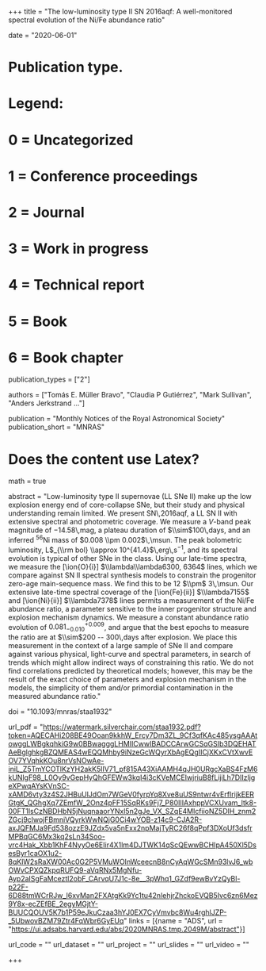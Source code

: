 +++
title = "The low-luminosity type II SN 2016aqf: A well-monitored spectral evolution of the Ni/Fe abundance ratio"

date = "2020-06-01"

# Publication type.
# Legend:
# 0 = Uncategorized
# 1 = Conference proceedings
# 2 = Journal
# 3 = Work in progress
# 4 = Technical report
# 5 = Book
# 6 = Book chapter
publication_types = ["2"]

authors = ["Tomás E. Müller Bravo", "Claudia P Gutiérrez", "Mark Sullivan", "Anders Jerkstrand ..."]

publication = "Monthly Notices of the Royal Astronomical Society"
publication_short = "MNRAS"

# Does the content use Latex?
math = true

abstract = "Low-luminosity type II supernovae (LL SNe II) make up the low explosion energy end of core-collapse SNe, but their study and physical understanding remain limited. We present SN\\,2016aqf, a LL SN II with extensive spectral and photometric coverage. We measure a $V$-band peak magnitude of $-14.58$\\,mag, a plateau duration of $\\sim$100\\,days, and an inferred $^{56}$Ni mass of $0.008 \\pm 0.002$\\,\\msun. The peak bolometric luminosity, L$_{\\rm bol} \\approx 10^{41.4}$\\,erg\\,s$^{-1}$, and its spectral evolution is typical of other SNe in the class. Using our late-time spectra, we measure the [\\ion{O}{i}] $\\lambda\\lambda6300, 6364$ lines, which we compare against SN II spectral synthesis models to constrain the progenitor zero-age main-sequence mass. We find this to be 12 $\\pm$ 3\\,\\msun. Our extensive late-time spectral coverage of the [\\ion{Fe}{ii}] $\\lambda7155$ and [\\ion{Ni}{ii}] $\\lambda7378$ lines permits a measurement of the Ni/Fe abundance ratio, a parameter sensitive to the inner progenitor structure and explosion mechanism dynamics. We measure a constant abundance ratio evolution of $0.081^{+0.009}_{-0.010}$, and argue that the best epochs to measure the ratio are at $\\sim$200 -- 300\\,days after explosion. We place this measurement in the context of a large sample of SNe II and compare against various physical, light-curve and spectral parameters, in search of trends which might allow indirect ways of constraining this ratio. We do not find correlations predicted by theoretical models; however, this may be the result of the exact choice of parameters and explosion mechanism in the models, the simplicity of them and/or primordial contamination in the measured abundance ratio."

doi = "10.1093/mnras/staa1932"

url_pdf = "https://watermark.silverchair.com/staa1932.pdf?token=AQECAHi208BE49Ooan9kkhW_Ercy7Dm3ZL_9Cf3qfKAc485ysgAAAtowggLWBgkqhkiG9w0BBwagggLHMIICwwIBADCCArwGCSqGSIb3DQEHATAeBglghkgBZQMEAS4wEQQMhby9iNzeGcWQyrXbAgEQgIICjXKxCVtXwvEOV7YVqhkKOu8nrVsNOwAe-iniL_Z5TmYCOTlKzYH2akK5lIV71_pf815A43XiAAMH4qJH0URgcXaBS4FzM6kUNlgF98_L0Oy9vGepHyQhGFEWw3kqI4i3cKVeMCEIwjriuB8fLijiLh7DIIzljgeXPwqAYsKVnSC-xAMD6vty3z4S2JHBuUlJdOm7WGeV0fyrpYq8Xve8uUS9ntwr4vErfIrijkEERGtgK_QGhgXq7ZEmfW_2Onz4pFF15SqRKs9Fj7_P80IIIAxhppVCXUvam_ltk8-00FT1lsCzNBDHbN5jNuqnaaorYNxl5n2gJe_VX_SZqE4MlcfiioNZ5DlH_znm2ZGcj9clwojFBmniVQyrkWwNQjG0Ci4wYOB-z14c9-CJA2R-axJQFMJa9Fd538ozzE9JZdx5va5nExx2npMajTyRC26f8qPpf3DXoUf3dsfrMPBqGC6Mx3kq2sLn34Soo-vrc4Hak_Xbb1KhF4NyyOe6EIir4X1lm4DJTWK14qScQEwwBCHIpA450Xl5DsesByr1caOX1u2-8qKlW2sRaXW00Ac0G2P5VMuWOInWceecnB8nCyAqWGcSMn93lvJ6_wbOWvCPXQZkpqRUFQ9-aVqRNx5MgNfu-Ayp2aISgFaMceztl2obF_CArvqU7J1c-8e__3pWhq1_GZdf9ewBvYzQyBl-p22F-6D88tmWCrRJw_l6xvMan2FXAtgKk9Yc1tu42nlehjrZhckoEVQB5Ivc6zn6Mez9Y8x-ecZEfBE_2egyMGjtY-BUUCQOUV5K7b1P59eJkuCzaa3hYJ0EX7CyVmvbc8Wu4rghlJZP-_5UbwovBZM79Ztr4FqWbr6GyEUq"
links = [{name = "ADS", url = "https://ui.adsabs.harvard.edu/abs/2020MNRAS.tmp.2049M/abstract"}]

url_code = ""
url_dataset = ""
url_project = ""
url_slides = ""
url_video = ""

+++

